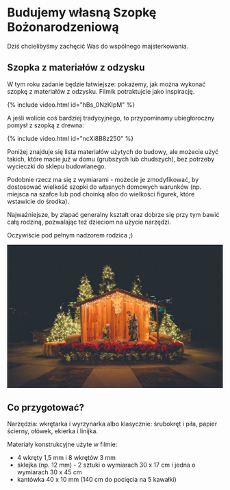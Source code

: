 # Budujemy własną Szopkę Bożonarodzeniową

Dziś chcielibyśmy zachęcić Was do wspólnego majsterkowania.

## Szopka z materiałów z odzysku

W tym roku zadanie będzie łatwiejsze: pokażemy, jak można wykonać szopkę z materiałów z odzysku. Filmik potraktujcie jako inspirację.

{% include video.html id="hBs_0NzKIpM" %}

A jeśli wolicie coś bardziej tradycyjnego, to przypominamy ubiegłoroczny pomysł z szopką z drewna: 

{% include video.html id="ncXi8B8z250" %}

Poniżej znajduje się lista materiałów użytych do budowy, ale możecie użyć takich, które macie już w domu (grubszych lub chudszych), bez potrzeby wycieczki do sklepu budowlanego.

Podobnie rzecz ma się z wymiarami - możecie je zmodyfikować, by dostosować wielkość szopki do własnych domowych warunków (np. miejsca na szafce lub pod choinką albo do wielkości figurek, które wstawicie do środka).

Najważniejsze, by złapać generalny kształt oraz dobrze się przy tym bawić całą rodziną, pozwalając też dzieciom na użycie narzędzi.

Oczywiście pod pełnym nadzorem rodzica ;)

![Szopka](/img/2021-12-15.jpg)

## Co przygotować?

Narzędzia: wkrętarka i wyrzynarka albo klasycznie: śrubokręt i piła, papier ścierny, ołówek, ekierka i linijka.

Materiały konstrukcyjne użyte w filmie:

- 4 wkręty 1,5 mm i 8 wkrętów 3 mm
- sklejka (np. 12 mm) - 2 sztuki o wymiarach 30 x 17 cm i jedna o wymiarach 30 x 45 cm
- kantówka 40 x 10 mm (140 cm do pocięcia na 5 kawałki)


